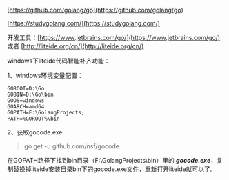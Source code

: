 [https://github.com/golang/go](https://github.com/golang/go)

[https://studygolang.com/](https://studygolang.com/)

开发工具：[https://www.jetbrains.com/go/](https://www.jetbrains.com/go/) 或者 [http://liteide.org/cn/](http://liteide.org/cn/)

windows下liteide代码智能补齐功能：

1、windows环境变量配置：

```
GOROOT=D:\Go
GOBIN=D:\Go\bin
GOOS=windows
GOARCH=amd64
GOPATH=F:\GolangProjects;
PATH=%GOROOT%\bin
```

2、获取gocode.exe

> go get -u github.com/nsf/gocode

在GOPATH路径下找到bin目录（F:\GolangProjects\bin）里的 _**gocode.exe**_，复制替换掉liteide安装目录bin下的gocode.exe文件，重新打开liteide就可以了。

